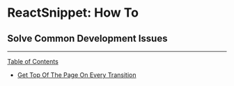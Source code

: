 # ReactSnippet: How To

## Solve Common Development Issues

-----

[Table of Contents](toc.md)

* [Get Top Of The Page On Every Transition](task1/README.md)
